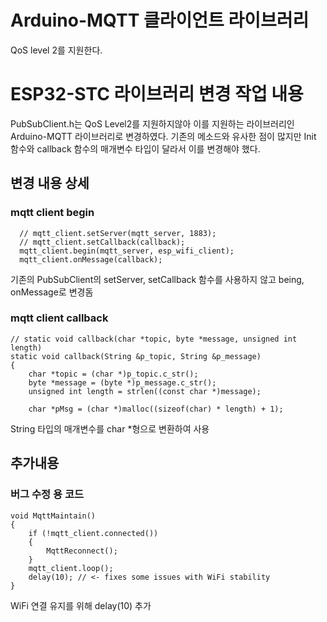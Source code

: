 # Arduino-MQTT 클라이언트 라이브러리
QoS level 2를 지원한다.

# ESP32-STC 라이브러리 변경 작업 내용
PubSubClient.h는 QoS Level2를 지원하지않아 이를 지원하는 라이브러리인 Arduino-MQTT 라이브러리로 변경하였다.
기존의 메소드와 유사한 점이 많지만 Init 함수와 callback 함수의 매개변수 타입이 달라서 이를 변경해야 했다.

## 변경 내용 상세
### mqtt client begin
```
  // mqtt_client.setServer(mqtt_server, 1883);
  // mqtt_client.setCallback(callback);
  mqtt_client.begin(mqtt_server, esp_wifi_client);
  mqtt_client.onMessage(callback);
``` 
기존의 PubSubClient의 setServer, setCallback 함수를 사용하지 않고 being, onMessage로 변경돔

### mqtt client callback
```
// static void callback(char *topic, byte *message, unsigned int length)
static void callback(String &p_topic, String &p_message)
{
    char *topic = (char *)p_topic.c_str();
    byte *message = (byte *)p_message.c_str();
    unsigned int length = strlen((const char *)message);

    char *pMsg = (char *)malloc((sizeof(char) * length) + 1);
```
String 타입의 매개변수를 char *형으로 변환하여 사용


## 추가내용
### 버그 수정 용 코드
```
void MqttMaintain()
{
    if (!mqtt_client.connected())
    {
        MqttReconnect();
    }
    mqtt_client.loop();
    delay(10); // <- fixes some issues with WiFi stability
}
```
WiFi 연결 유지를 위해 delay(10) 추가